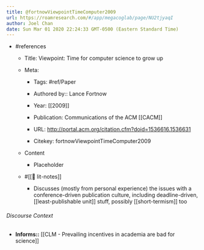 ```yaml
---
title: @fortnowViewpointTimeComputer2009
url: https://roamresearch.com/#/app/megacoglab/page/NU2tjyaqI
author: Joel Chan
date: Sun Mar 01 2020 22:24:33 GMT-0500 (Eastern Standard Time)
---
```


- #references

    - Title: Viewpoint: Time for computer science to grow up

    - Meta:

        - Tags: #ref/Paper

        - Authored by::  Lance Fortnow

        - Year: [[2009]]

        - Publication: Communications of the ACM [[CACM]]

        - URL: http://portal.acm.org/citation.cfm?doid=1536616.1536631

        - Citekey: fortnowViewpointTimeComputer2009

    - Content

        - Placeholder

    - #[[📝 lit-notes]]

        - Discusses (mostly from personal experience) the issues with a conference-driven publication culture, including deadline-driven, [[least-publishable unit]] stuff, possibly [[short-termism]] too

###### Discourse Context

- **Informs::** [[CLM - Prevailing incentives in academia are bad for science]]

